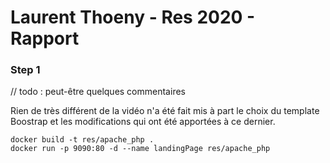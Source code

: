 # Laurent Thoeny - Res 2020 - Rapport

### Step 1

// todo : peut-être quelques commentaires

Rien de très différent de la vidéo n'a été fait mis à part le choix du template Boostrap et les modifications qui ont été apportées à ce dernier.

```
docker build -t res/apache_php .
docker run -p 9090:80 -d --name landingPage res/apache_php
```
